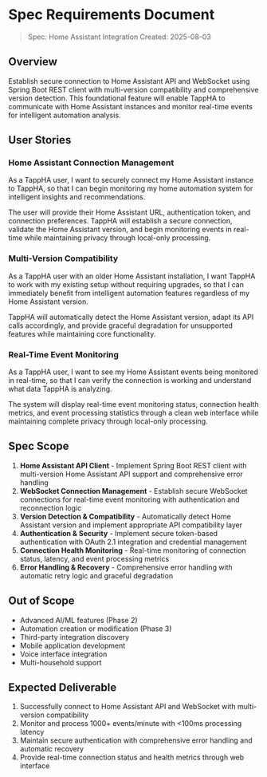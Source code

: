 # Spec Requirements Document

> Spec: Home Assistant Integration
> Created: 2025-08-03

## Overview

Establish secure connection to Home Assistant API and WebSocket using Spring Boot REST client with multi-version compatibility and comprehensive version detection. This foundational feature will enable TappHA to communicate with Home Assistant instances and monitor real-time events for intelligent automation analysis.

## User Stories

### Home Assistant Connection Management

As a TappHA user, I want to securely connect my Home Assistant instance to TappHA, so that I can begin monitoring my home automation system for intelligent insights and recommendations.

The user will provide their Home Assistant URL, authentication token, and connection preferences. TappHA will establish a secure connection, validate the Home Assistant version, and begin monitoring events in real-time while maintaining privacy through local-only processing.

### Multi-Version Compatibility

As a TappHA user with an older Home Assistant installation, I want TappHA to work with my existing setup without requiring upgrades, so that I can immediately benefit from intelligent automation features regardless of my Home Assistant version.

TappHA will automatically detect the Home Assistant version, adapt its API calls accordingly, and provide graceful degradation for unsupported features while maintaining core functionality.

### Real-Time Event Monitoring

As a TappHA user, I want to see my Home Assistant events being monitored in real-time, so that I can verify the connection is working and understand what data TappHA is analyzing.

The system will display real-time event monitoring status, connection health metrics, and event processing statistics through a clean web interface while maintaining complete privacy through local-only processing.

## Spec Scope

1. **Home Assistant API Client** - Implement Spring Boot REST client with multi-version Home Assistant API support and comprehensive error handling
2. **WebSocket Connection Management** - Establish secure WebSocket connections for real-time event monitoring with authentication and reconnection logic
3. **Version Detection & Compatibility** - Automatically detect Home Assistant version and implement appropriate API compatibility layer
4. **Authentication & Security** - Implement secure token-based authentication with OAuth 2.1 integration and credential management
5. **Connection Health Monitoring** - Real-time monitoring of connection status, latency, and event processing metrics
6. **Error Handling & Recovery** - Comprehensive error handling with automatic retry logic and graceful degradation

## Out of Scope

- Advanced AI/ML features (Phase 2)
- Automation creation or modification (Phase 3)
- Third-party integration discovery
- Mobile application development
- Voice interface integration
- Multi-household support

## Expected Deliverable

1. Successfully connect to Home Assistant API and WebSocket with multi-version compatibility
2. Monitor and process 1000+ events/minute with <100ms processing latency
3. Maintain secure authentication with comprehensive error handling and automatic recovery
4. Provide real-time connection status and health metrics through web interface 